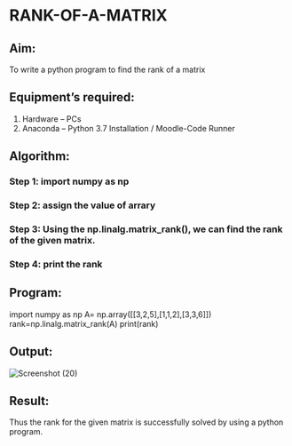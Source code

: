 # RANK-OF-A-MATRIX
## Aim:
To write a python program to find the rank of a matrix
## Equipment’s required:
1. 	Hardware – PCs
2. 	Anaconda – Python 3.7 Installation / Moodle-Code Runner
## Algorithm:
### Step 1: import numpy as np
### Step 2: assign the value of arrary
### Step 3: Using the np.linalg.matrix_rank(), we can find the rank of the given matrix.
### Step 4: print the rank
## Program:
import numpy as np
A= np.array([[3,2,5],[1,1,2],[3,3,6]])
rank=np.linalg.matrix_rank(A)
print(rank) 
## Output:
![Screenshot (20)](https://user-images.githubusercontent.com/95198708/145667651-60588468-0486-4410-a0d2-99729f223e9d.png)

## Result:
Thus the rank for the given matrix is successfully solved by  using a python program.

